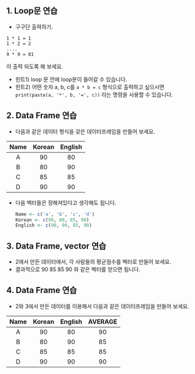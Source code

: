 ## 1. Loop문 연습
- 구구단 출력하기.
```
1 * 1 = 1
1 * 2 = 2
....
9 * 9 = 81
```
이 출력 되도록 해 보세요.

- 힌트1) loop 문 안에 loop문이 들어갈 수 있습니다.
- 힌트2) 어떤 숫자 a, b, c를 `a * b = c` 형식으로 출력하고 싶으시면 `print(paste(a, '*', b, '=', c))` 라는 명령을 사용할 수 있습니다.

## 2. Data Frame 연습
- 다음과 같은 데이터 형식을 갖은 데이터프레임을 만들어 보세요.

| Name | Korean | English |
|:----:|:------:|:-------:|
| A    |   90   |    80   |
| B    |   80   |    90   |
| C    |   85   |    85   |
| D    |   90   |    90   |

- 다음 벡터들은 정해져있다고 생각해도 됩니다.
	```R
	Name <- c('a', 'b', 'c', 'd')
	Korean <- c(90, 80, 85, 90)
	English <- c(90, 90, 85, 90)
	```

## 3. Data Frame, vector 연습
- 2에서 만든 데이터에서, 각 사람들의 평균점수를 벡터로 만들어 보세요.
- 결과적으로 90 85 85 90 와 같은 벡터를 얻으면 됩니다.

## 4. Data Frame 연습
- 2와 3에서 만든 데이터를 이용해서 다음과 같은 데이터프레임을 만들어 보세요.

| Name | Korean | English | AVERAGE |
|:----:|:------:|:-------:|:-------:|
| A    |   90   |    80   |    90   |
| B    |   80   |    90   |    85   |
| C    |   85   |    85   |    85   |
| D    |   90   |    90   |    90   |